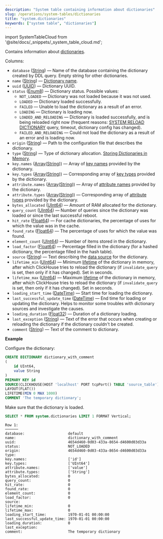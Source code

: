 ```yaml
---
description: "System table containing information about dictionaries"
slug: /operations/system-tables/dictionaries
title: "system.dictionaries"
keywords: ["system table", "dictionaries"]
---
```

import SystemTableCloud from '@site/docs/_snippets/_system_table_cloud.md';

<SystemTableCloud/>

Contains information about [dictionaries](../../sql-reference/dictionaries/index.md).

Columns:

- `database` ([String](../../sql-reference/data-types/string.md)) — Name of the database containing the dictionary created by DDL query. Empty string for other dictionaries.
- `name` ([String](../../sql-reference/data-types/string.md)) — [Dictionary name](../../sql-reference/dictionaries/index.md).
- `uuid` ([UUID](../../sql-reference/data-types/uuid.md)) — Dictionary UUID.
- `status` ([Enum8](../../sql-reference/data-types/enum.md)) — Dictionary status. Possible values:
    - `NOT_LOADED` — Dictionary was not loaded because it was not used.
    - `LOADED` — Dictionary loaded successfully.
    - `FAILED` — Unable to load the dictionary as a result of an error.
    - `LOADING` — Dictionary is loading now.
    - `LOADED_AND_RELOADING` — Dictionary is loaded successfully, and is being reloaded right now (frequent reasons: [SYSTEM RELOAD DICTIONARY](/sql-reference/statements/system#reload-dictionaries) query, timeout, dictionary config has changed).
    - `FAILED_AND_RELOADING` — Could not load the dictionary as a result of an error and is loading now.
- `origin` ([String](../../sql-reference/data-types/string.md)) — Path to the configuration file that describes the dictionary.
- `type` ([String](../../sql-reference/data-types/string.md)) — Type of dictionary allocation. [Storing Dictionaries in Memory](/sql-reference/dictionaries#storing-dictionaries-in-memory).
- `key.names` ([Array](../../sql-reference/data-types/array.md)([String](../../sql-reference/data-types/string.md))) — Array of [key names](/operations/system-tables/dictionaries) provided by the dictionary.
- `key.types` ([Array](../../sql-reference/data-types/array.md)([String](../../sql-reference/data-types/string.md))) — Corresponding array of [key types](/sql-reference/dictionaries#dictionary-key-and-fields) provided by the dictionary.
- `attribute.names` ([Array](../../sql-reference/data-types/array.md)([String](../../sql-reference/data-types/string.md))) — Array of [attribute names](/sql-reference/dictionaries#dictionary-key-and-fields) provided by the dictionary.
- `attribute.types` ([Array](../../sql-reference/data-types/array.md)([String](../../sql-reference/data-types/string.md))) — Corresponding array of [attribute types](/sql-reference/dictionaries#dictionary-key-and-fields) provided by the dictionary.
- `bytes_allocated` ([UInt64](/sql-reference/data-types/int-uint#integer-ranges)) — Amount of RAM allocated for the dictionary.
- `query_count` ([UInt64](/sql-reference/data-types/int-uint#integer-ranges)) — Number of queries since the dictionary was loaded or since the last successful reboot.
- `hit_rate` ([Float64](../../sql-reference/data-types/float.md)) — For cache dictionaries, the percentage of uses for which the value was in the cache.
- `found_rate` ([Float64](../../sql-reference/data-types/float.md)) — The percentage of uses for which the value was found.
- `element_count` ([UInt64](/sql-reference/data-types/int-uint#integer-ranges)) — Number of items stored in the dictionary.
- `load_factor` ([Float64](../../sql-reference/data-types/float.md)) — Percentage filled in the dictionary (for a hashed dictionary, the percentage filled in the hash table).
- `source` ([String](../../sql-reference/data-types/string.md)) — Text describing the [data source](../../sql-reference/dictionaries/index.md#dictionary-sources) for the dictionary.
- `lifetime_min` ([UInt64](/sql-reference/data-types/int-uint#integer-ranges)) — Minimum [lifetime](/sql-reference/dictionaries#refreshing-dictionary-data-using-lifetime) of the dictionary in memory, after which ClickHouse tries to reload the dictionary (if `invalidate_query` is set, then only if it has changed). Set in seconds.
- `lifetime_max` ([UInt64](/sql-reference/data-types/int-uint#integer-ranges)) — Maximum [lifetime](/sql-reference/dictionaries#refreshing-dictionary-data-using-lifetime) of the dictionary in memory, after which ClickHouse tries to reload the dictionary (if `invalidate_query` is set, then only if it has changed). Set in seconds.
- `loading_start_time` ([DateTime](../../sql-reference/data-types/datetime.md)) — Start time for loading the dictionary.
- `last_successful_update_time` ([DateTime](../../sql-reference/data-types/datetime.md)) — End time for loading or updating the dictionary. Helps to monitor some troubles with dictionary sources and investigate the causes.
- `loading_duration` ([Float32](../../sql-reference/data-types/float.md)) — Duration of a dictionary loading.
- `last_exception` ([String](../../sql-reference/data-types/string.md)) — Text of the error that occurs when creating or reloading the dictionary if the dictionary couldn't be created.
- `comment` ([String](../../sql-reference/data-types/string.md)) — Text of the comment to dictionary.

**Example**

Configure the dictionary:

``` sql
CREATE DICTIONARY dictionary_with_comment
(
    id UInt64,
    value String
)
PRIMARY KEY id
SOURCE(CLICKHOUSE(HOST 'localhost' PORT tcpPort() TABLE 'source_table'))
LAYOUT(FLAT())
LIFETIME(MIN 0 MAX 1000)
COMMENT 'The temporary dictionary';
```

Make sure that the dictionary is loaded.

``` sql
SELECT * FROM system.dictionaries LIMIT 1 FORMAT Vertical;
```

``` text
Row 1:
──────
database:                    default
name:                        dictionary_with_comment
uuid:                        4654d460-0d03-433a-8654-d4600d03d33a
status:                      NOT_LOADED
origin:                      4654d460-0d03-433a-8654-d4600d03d33a
type:
key.names:                   ['id']
key.types:                   ['UInt64']
attribute.names:             ['value']
attribute.types:             ['String']
bytes_allocated:             0
query_count:                 0
hit_rate:                    0
found_rate:                  0
element_count:               0
load_factor:                 0
source:
lifetime_min:                0
lifetime_max:                0
loading_start_time:          1970-01-01 00:00:00
last_successful_update_time: 1970-01-01 00:00:00
loading_duration:            0
last_exception:
comment:                     The temporary dictionary
```
